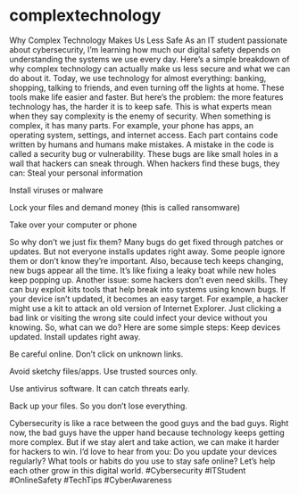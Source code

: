 # complextechnology

Why Complex Technology Makes Us Less Safe
As an IT student passionate about cybersecurity, I’m learning how much our digital safety depends on understanding the systems we use every day. Here’s a simple breakdown of why complex technology can actually make us less secure and what we can do about it.
Today, we use technology for almost everything: banking, shopping, talking to friends, and even turning off the lights at home. These tools make life easier and faster. But here’s the problem: the more features technology has, the harder it is to keep safe.
This is what experts mean when they say complexity is the enemy of security.
When something is complex, it has many parts. For example, your phone has apps, an operating system, settings, and internet access. Each part contains code written by humans and humans make mistakes. A mistake in the code is called a security bug or vulnerability. These bugs are like small holes in a wall that hackers can sneak through.
When hackers find these bugs, they can:
Steal your personal information


Install viruses or malware


Lock your files and demand money (this is called ransomware)


Take over your computer or phone


So why don’t we just fix them? Many bugs do get fixed through patches or updates. But not everyone installs updates right away. Some people ignore them or don’t know they’re important.
Also, because tech keeps changing, new bugs appear all the time. It’s like fixing a leaky boat while new holes keep popping up.
Another issue: some hackers don’t even need skills. They can buy exploit kits tools that help break into systems using known bugs. If your device isn’t updated, it becomes an easy target.
For example, a hacker might use a kit to attack an old version of Internet Explorer. Just clicking a bad link or visiting the wrong site could infect your device without you knowing.
So, what can we do?
Here are some simple steps:
Keep devices updated. Install updates right away.


Be careful online. Don’t click on unknown links.


Avoid sketchy files/apps. Use trusted sources only.


Use antivirus software. It can catch threats early.


Back up your files. So you don’t lose everything.


Cybersecurity is like a race between the good guys and the bad guys. Right now, the bad guys have the upper hand because technology keeps getting more complex. But if we stay alert and take action, we can make it harder for hackers to win.
I’d love to hear from you:
 Do you update your devices regularly? What tools or habits do you use to stay safe online?
Let’s help each other grow in this digital world.
 #Cybersecurity #ITStudent #OnlineSafety #TechTips #CyberAwareness

